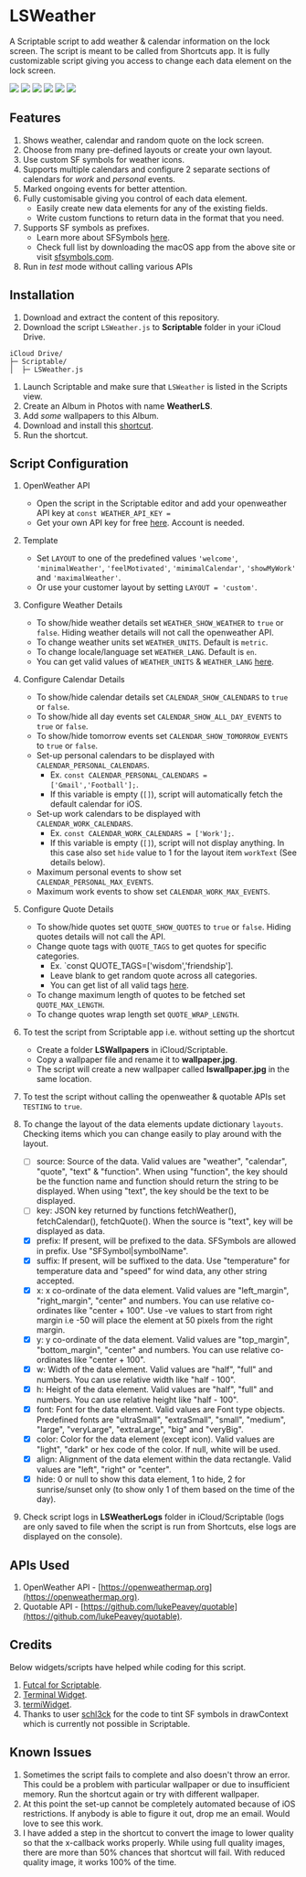 # LSWeather
A Scriptable script to add weather & calendar information on the lock screen. The script is meant to be called from Shortcuts app.
It is fully customizable script giving you access to change each data element on the lock screen.

![](images/LSWeather.png) ![](images/LSWeather_welcome.png)
![](images/LSWeather_showMyWork.png) ![](images/LSWeather_feelMotivated.png)
![](images/LSWeather_minimalCalendar.png) ![](images/LSWeather_maximalCalendar.png)

## Features
1. Shows weather, calendar and random quote on the lock screen.
1. Choose from many pre-defined layouts or create your own layout.
1. Use custom SF symbols for weather icons.
1. Supports multiple calendars and configure 2 separate sections of calendars for *work* and *personal* events.
1. Marked ongoing events for better attention.
1. Fully customisable giving you control of each data element.
   - Easily create new data elements for any of the existing fields.
   - Write custom functions to return data in the format that you need.
1. Supports SF symbols as prefixes. 
   - Learn more about SFSymbols [here](https://developer.apple.com/sf-symbols/).
   - Check full list by downloading the macOS app from the above site or visit [sfsymbols.com](https://sfsymbols.com).
1. Run in *test* mode without calling various APIs

## Installation
1. Download and extract the content of this repository.
1. Download the script `LSWeather.js` to **Scriptable** folder in your iCloud Drive.
```
iCloud Drive/
├─ Scriptable/
│  ├─ LSWeather.js
```
1. Launch Scriptable and make sure that `LSWeather` is listed in the Scripts view.
1. Create an Album in Photos with name **WeatherLS**.
1. Add *some* wallpapers to this Album.
1. Download and install this [shortcut](https://www.icloud.com/shortcuts/698885e96ac5445c9d9125655a90300f).
1. Run the shortcut.

## Script Configuration
1. OpenWeather API
   - Open the script in the Scriptable editor and add your openweather API key at `const WEATHER_API_KEY = `
   - Get your own API key for free [here](https://home.openweathermap.org/api_keys). Account is needed.

1. Template
   - Set `LAYOUT` to one of the predefined values `'welcome'`, `'minimalWeather'`, `'feelMotivated'`, `'mimimalCalendar'`, `'showMyWork'` and `'maximalWeather'`.
   - Or use your customer layout by setting `LAYOUT = 'custom'`.
   
1. Configure Weather Details
   - To show/hide weather details set `WEATHER_SHOW_WEATHER` to `true` or `false`. Hiding weather details will not call the openweather API.
   - To change weather units set `WEATHER_UNITS`. Default is `metric`.
   - To change locale/language set `WEATHER_LANG`. Default is `en`.
   - You can get valid values of `WEATHER_UNITS` & `WEATHER_LANG` [here](https://openweathermap.org/api/one-call-api).

1. Configure Calendar Details
   - To show/hide calendar details set `CALENDAR_SHOW_CALENDARS` to `true` or `false`.
   - To show/hide all day events set `CALENDAR_SHOW_ALL_DAY_EVENTS` to `true` or `false`.
   - To show/hide tomorrow events set `CALENDAR_SHOW_TOMORROW_EVENTS` to `true` or `false`.
   - Set-up personal calendars to be displayed with `CALENDAR_PERSONAL_CALENDARS`.
     - Ex. `const CALENDAR_PERSONAL_CALENDARS = ['Gmail','Football'];`.
     - If this variable is empty (`[]`), script will automatically fetch the default calendar for iOS.
   - Set-up work calendars to be displayed with `CALENDAR_WORK_CALENDARS`.
     - Ex. `const CALENDAR_WORK_CALENDARS = ['Work'];`.
     - If this variable is empty (`[]`), script will not display anything. In this case also set `hide` value to 1 for the layout item `workText` (See details below).
   - Maximum personal events to show set `CALENDAR_PERSONAL_MAX_EVENTS`.
   - Maximum work events to show set `CALENDAR_WORK_MAX_EVENTS`.

1. Configure Quote Details
   - To show/hide quotes set `QUOTE_SHOW_QUOTES` to `true` or `false`. Hiding quotes details will not call the API.
   - Change quote tags with `QUOTE_TAGS` to get quotes for specific categories.
     - Ex. `const QUOTE_TAGS=['wisdom','friendship'].
     - Leave blank to get random quote across all categories.
     - You can get list of all valid tags [here](https://api.quotable.io/tags).
   - To change maximum length of quotes to be fetched set `QUOTE_MAX_LENGTH`.
   - To change quotes wrap length set `QUOTE_WRAP_LENGTH`. 

1. To test the script from Scriptable app i.e. without setting up the shortcut
   - Create a folder **LSWallpapers** in iCloud/Scriptable.
   - Copy a wallpaper file and rename it to **wallpaper.jpg**.
   - The script will create a new wallpaper called **lswallpaper.jpg** in the same location.

1. To test the script without calling the openweather & quotable APIs set `TESTING` to `true`.

1. To change the layout of the data elements update dictionary `layouts`. Checking items which you can change easily to play around with the layout.
   - [ ] source: Source of the data. Valid values are "weather", "calendar", "quote", "text" & "function". 
         When using "function", the key should be the function name and function should return the string to be displayed.
         When using "text", the key should be the text to be displayed.
   - [ ] key: JSON key returned by functions fetchWeather(), fetchCalendar(), fetchQuote(). When the source is "text", key will be displayed as data.
   - [x] prefix: If present, will be prefixed to the data. SFSymbols are allowed in prefix. Use "SFSymbol|symbolName".
   - [x] suffix: If present, will be suffixed to the data. Use "temperature" for temperature data and "speed" for wind data, any other string accepted.
   - [x] x: x co-ordinate of the data element. Valid values are "left_margin", "right_margin", "center" and numbers. You can use relative co-ordinates like "center + 100". 
         Use -ve values to start from right margin i.e -50 will place the element at 50 pixels from the right margin.
   - [x] y: y co-ordinate of the data element. Valid values are "top_margin", "bottom_margin", "center" and numbers. You can use relative co-ordinates like "center + 100". 
   - [x] w: Width of the data element. Valid values are "half", "full" and numbers. You can use relative width like "half - 100".
   - [x] h: Height of the data element. Valid values are "half", "full" and numbers. You can use relative height like "half - 100".
   - [x] font: Font for the data element. Valid values are Font type objects. Predefined fonts are "ultraSmall", "extraSmall", "small", "medium", "large", "veryLarge", "extraLarge", "big" and "veryBig".
   - [x] color: Color for the data element (except icon). Valid values are "light", "dark" or hex code of the color. If null, white will be used.
   - [x] align: Alignment of the data element within the data rectangle. Valid values are "left", "right" or "center".
   - [x] hide: 0 or null to show this data element, 1 to hide, 2 for sunrise/sunset only (to show only 1 of them based on the time of the day).

1. Check script logs in **LSWeatherLogs** folder in iCloud/Scriptable (logs are only saved to file when the script is run from Shortcuts, else logs are displayed on the console).

## APIs Used

1. OpenWeather API - [https://openweathermap.org](https://openweathermap.org).
1. Quotable API - [https://github.com/lukePeavey/quotable](https://github.com/lukePeavey/quotable).

## Credits

Below widgets/scripts have helped while coding for this script.

1. [Futcal for Scriptable](https://github.com/thejosejorge/futcal-for-scriptable).
1. [Terminal Widget](https://github.com/yaylinda/scriptable).
1. [termiWidget](https://gist.github.com/spencerwooo/7955aefc4ffa5bc8ae7c83d85d05e7a4).
1. Thanks to user [schl3ck](https://talk.automators.fm/u/schl3ck) for the code to tint SF symbols in drawContext which is currently not possible in Scriptable.

## Known Issues

1. Sometimes the script fails to complete and also doesn't throw an error. This could be a problem with particular wallpaper or due to insufficient memory. Run the shortcut again or try with different wallpaper.
1. At this point the set-up cannot be completely automated because of iOS restrictions. If anybody is able to figure it out, drop me an email. Would love to see this work.
1. I have added a step in the shortcut to convert the image to lower quality so that the x-callback works properly. While using full quality images, there are more than 50% chances that shortcut will fail. With reduced quality image, it works 100% of the time.